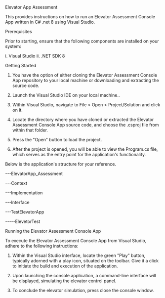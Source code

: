Elevator App Assessment

This provides instructions on how to run an Elevator Assessment Console App written in C# .net 8 using Visual Studio.

Prerequisites

Prior to starting, ensure that the following components are installed on your system:

i.  Visual Studio
ii. .NET SDK 8

Getting Started

1. You have the option of either cloning the Elevator Assessment Console App repository to your local machine or downloading and extracting   the source code.

2. Launch the Visual Studio IDE on your local machine..
 
3. Within Visual Studio, navigate to File > Open > Project/Solution and click on it.

4. Locate the directory where you have cloned or extracted the Elevator Assessment Console App source code, and choose the .csproj file from  within that folder.

5. Press the "Open" button to load the project.

6. After the project is opened, you will be able to view the Program.cs file, which serves as the entry point for the application's  functionality.


Below is the application's structure for your reference.

---ElevatorApp_Assessment

  ---Context
  
  ---Implementation
  
  ---Interface


---TestElevatorApp

-----ElevetorTest


Running the Elevator Assessment Console App

To execute the Elevator Assessment Console App from Visual Studio, adhere to the following instructions:


1. Within the Visual Studio interface, locate the green "Play" button, typically adorned with a play icon, situated on the toolbar. Give it a click to initiate the build and execution of the application.

2. Upon launching the console application, a command-line interface will be displayed, simulating the elevator control panel.

3. To conclude the elevator simulation, press close the console window.

